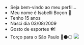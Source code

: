 * Seja bem-vindo ao meu perfil...
* Meu nome é Isabelli Boçon 💙
* Tenho 15 anos 
* Nasci dia 03/08/2009
* Gosto de esportes ⚽!
* Torço para o São Paulo 🔴⚫⚪
  ![](https://tenor.com/pt-BR/view/tirando-a-camisa-s%C3%A3o-paulo-fc-comemorando-vamos-s%C3%A3o-paulo-futebol-brasileiro-gif-4679301974057542078)
